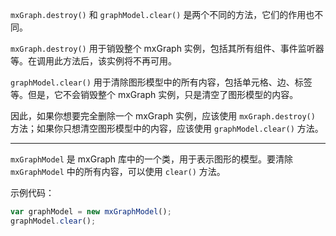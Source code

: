 `mxGraph.destroy()` 和 `graphModel.clear()` 是两个不同的方法，它们的作用也不同。

`mxGraph.destroy()` 用于销毁整个 mxGraph 实例，包括其所有组件、事件监听器等。在调用此方法后，该实例将不再可用。

`graphModel.clear()` 用于清除图形模型中的所有内容，包括单元格、边、标签等。但是，它不会销毁整个 mxGraph 实例，只是清空了图形模型的内容。

因此，如果你想要完全删除一个 mxGraph 实例，应该使用 `mxGraph.destroy()` 方法；如果你只想清空图形模型中的内容，应该使用 `graphModel.clear()` 方法。

-----------------------------------

`mxGraphModel` 是 mxGraph 库中的一个类，用于表示图形的模型。要清除 `mxGraphModel` 中的所有内容，可以使用 `clear()` 方法。

示例代码：

```javascript
var graphModel = new mxGraphModel();
graphModel.clear();
```